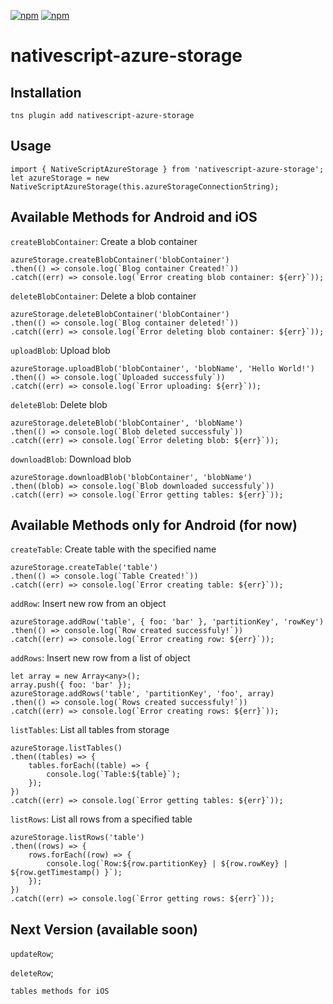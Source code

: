 [![npm](https://img.shields.io/npm/v/nativescript-azure-storage.svg)](https://www.npmjs.com/package/nativescript-azure-storage)
[![npm](https://img.shields.io/npm/dt/nativescript-azure-storage.svg?label=npm%20downloads)](https://www.npmjs.com/package/nativescript-azure-storage)

# nativescript-azure-storage

## Installation
`tns plugin add nativescript-azure-storage`

## Usage

```
import { NativeScriptAzureStorage } from 'nativescript-azure-storage';
let azureStorage = new NativeScriptAzureStorage(this.azureStorageConnectionString);
```

## Available Methods for Android and iOS
`createBlobContainer`: Create a blob container
```
azureStorage.createBlobContainer('blobContainer')
.then(() => console.log(`Blog container Created!`))
.catch((err) => console.log(`Error creating blob container: ${err}`));
```

`deleteBlobContainer`: Delete a blob container
```
azureStorage.deleteBlobContainer('blobContainer')
.then(() => console.log(`Blog container deleted!`))
.catch((err) => console.log(`Error deleting blob container: ${err}`));
```

`uploadBlob`: Upload blob
```
azureStorage.uploadBlob('blobContainer', 'blobName', 'Hello World!')
.then(() => console.log(`Uploaded successfuly`))
.catch((err) => console.log(`Error uploading: ${err}`));
```

`deleteBlob`: Delete blob
```
azureStorage.deleteBlob('blobContainer', 'blobName')
.then(() => console.log(`Blob deleted successfuly`))
.catch((err) => console.log(`Error deleting blob: ${err}`));
```

`downloadBlob`: Download blob
```
azureStorage.downloadBlob('blobContainer', 'blobName')
.then((blob) => console.log(`Blob downloaded successfuly`))
.catch((err) => console.log(`Error getting tables: ${err}`));
```

## Available Methods only for Android (for now)

`createTable`: Create table with the specified name 
```
azureStorage.createTable('table')
.then(() => console.log(`Table Created!`))
.catch((err) => console.log(`Error creating table: ${err}`));
```

`addRow`: Insert new row from an object
```
azureStorage.addRow('table', { foo: 'bar' }, 'partitionKey', 'rowKey')
.then(() => console.log(`Row created successfuly!`))
.catch((err) => console.log(`Error creating row: ${err}`));
```

`addRows`: Insert new row from a list of object
```
let array = new Array<any>();
array.push({ foo: 'bar' });
azureStorage.addRows('table', 'partitionKey', 'foo', array)
.then(() => console.log(`Rows created successfuly!`))
.catch((err) => console.log(`Error creating rows: ${err}`));
```

`listTables`: List all tables from storage
```
azureStorage.listTables()
.then((tables) => {
    tables.forEach((table) => {
        console.log(`Table:${table}`);
    });
})
.catch((err) => console.log(`Error getting tables: ${err}`));
```

`listRows`: List all rows from a specified table
```
azureStorage.listRows('table')
.then((rows) => {
    rows.forEach((row) => {
        console.log(`Row:${row.partitionKey} | ${row.rowKey} | ${row.getTimestamp() }`);
    });
})
.catch((err) => console.log(`Error getting rows: ${err}`));
```

## Next Version (available soon)
`updateRow`;

`deleteRow`;

`tables methods for iOS`


